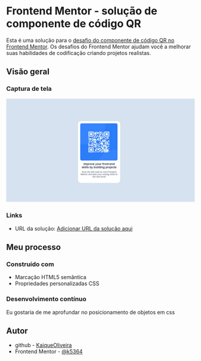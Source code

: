 # Frontend Mentor - solução de componente de código QR

Esta é uma solução para o [desafio do componente de código QR no Frontend Mentor](https://www.frontendmentor.io/challenges/qr-code-component-iux_sIO_H). Os desafios do Frontend Mentor ajudam você a melhorar suas habilidades de codificação criando projetos realistas.

## Visão geral

### Captura de tela

![](./images/Screenshot_2.jpg)

### Links

- URL da solução: [Adicionar URL da solução aqui](https://your-solution-url.com)

## Meu processo

### Construído com

- Marcação HTML5 semântica
- Propriedades personalizadas CSS

### Desenvolvimento contínuo

Eu gostaria de me aprofundar no posicionamento de objetos em css

## Autor
- github - [KaiqueOliveira](https://github.com/k5364)
- Frontend Mentor - [@k5364](https://www.frontendmentor.io/profile/k5364)